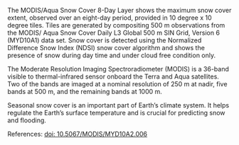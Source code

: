 The MODIS/Aqua Snow Cover 8-Day Layer shows the maximum snow cover extent, observed over an eight-day period, provided in 10 degree x 10 degree tiles. Tiles are generated by compositing 500 m observations from the MODIS/ Aqua Snow Cover Daily L3 Global 500 m SIN Grid, Version 6 (MYD10A1) data set. Snow cover is detected using the Normalized Difference Snow Index (NDSI) snow cover algorithm and shows the presence of snow during day time and under cloud free condition only.

The Moderate Resolution Imaging Spectroradiometer (MODIS) is a 36-band visible to thermal-infrared sensor onboard the Terra and Aqua satellites. Two of the bands are imaged at a nominal resolution of 250 m at nadir, five bands at 500 m, and the remaining bands at 1000 m.

Seasonal snow cover is an important part of Earth’s climate system. It helps regulate the Earth’s surface temperature and is crucial for predicting snow and flooding.

References: [doi: 10.5067/MODIS/MYD10A2.006](https://doi.org/10.5067/MODIS/MYD10A2.006)
